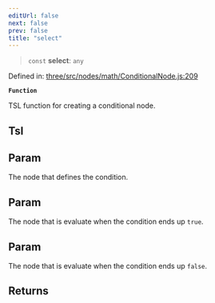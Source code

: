 ```yaml
---
editUrl: false
next: false
prev: false
title: "select"
---
```


> `const` **select**: `any`

Defined in: [three/src/nodes/math/ConditionalNode.js:209](https://github.com/DefinitelyMaybe/three-i18n/blob/fa57b79433d1c349ffb23a78727299c8d4190136/three/src/nodes/math/ConditionalNode.js#L209)

**`Function`**

TSL function for creating a conditional node.

## Tsl

## Param

The node that defines the condition.

## Param

The node that is evaluate when the condition ends up `true`.

## Param

The node that is evaluate when the condition ends up `false`.

## Returns
